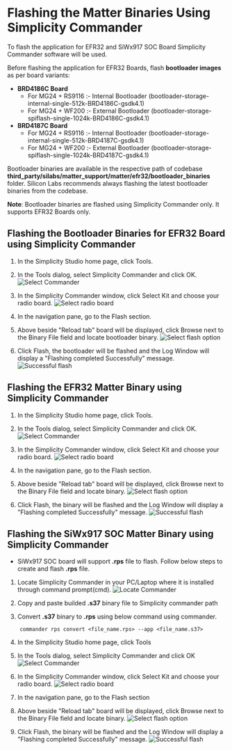 # Flashing the Matter Binaries Using Simplicity Commander

To flash the application for EFR32 and SiWx917 SOC Board Simplicity Commander software will be used.

Before flashing the application for EFR32 Boards, flash **bootloader images** as per board variants:

- **BRD4186C Board**
  - For MG24 + RS9116 :- Internal Bootloader (bootloader-storage-internal-single-512k-BRD4186C-gsdk4.1)
  - For MG24 + WF200 :- External Bootloader (bootloader-storage-spiflash-single-1024k-BRD4186C-gsdk4.1)
- **BRD4187C Board**
  - For MG24 + RS9116 :- Internal Bootloader (bootloader-storage-internal-single-512k-BRD4187C-gsdk4.1)
  - For MG24 + WF200 :- External Bootloader (bootloader-storage-spiflash-single-1024k-BRD4187C-gsdk4.1)

Bootloader binaries are available in the respective path of codebase **third_party/silabs/matter_support/matter/efr32/bootloader_binaries** folder. Silicon Labs recommends always flashing the latest bootloader binaries from the codebase.

**Note**: Bootloader binaries are flashed using Simplicity Commander only. It supports EFR32 Boards only.

## Flashing the Bootloader Binaries for EFR32 Board using Simplicity Commander

1. In the Simplicity Studio home page, click Tools.

2. In the Tools dialog, select Simplicity Commander and click OK.
![Select Commander](./images/select-commander.png)

3. In the Simplicity Commander window, click Select Kit and choose your radio board.
![Select radio board](./images/commander-select-board.png)

4. In the navigation pane, go to the Flash section.

5. Above beside "Reload tab" board will be displayed, click Browse next to the Binary File field and locate bootloader binary.
![Select flash option](./images/select-flash-option-efr32-commander.png)

6. Click Flash, the bootloader will be flashed and the Log Window will display a "Flashing completed Successfully" message.
![Successful flash](./images/simplicity-commander-flash-bootloader.png)

## Flashing the EFR32 Matter Binary using Simplicity Commander

1. In the Simplicity Studio home page, click Tools.
   
2. In the Tools dialog, select Simplicity Commander and click OK.
![Select Commander](./images/select-commander.png)

3. In the Simplicity Commander window, click Select Kit and choose your radio board.
![Select radio board](./images/commander-select-board.png)

4. In the navigation pane, go to the Flash section.
   
5. Above beside "Reload tab" board will be displayed, click Browse next to the Binary File field and locate binary.
![Select flash option](./images/select-flash-option-efr32-commander.png)

6. Click Flash, the binary will be flashed and the Log Window will display a "Flashing completed Successfully" message.
![Successful flash](./images/commander-flash-success-efr32.png)


## Flashing the SiWx917 SOC Matter Binary using Simplicity Commander
- SiWx917 SOC board will support **.rps** file to flash. Follow below steps to create and flash **.rps** file.

1. Locate Simplicity Commander in your PC/Laptop where it is installed through command prompt(cmd).
![Locate Commander](./images/locate-commander.png)

2. Copy and paste builded **.s37** binary file to Simplicity commander path

3. Convert **.s37** binary to **.rps** using below command using commander.
```
    commander rps convert <file_name.rps> --app <file_name.s37>
```
4. In the Simplicity Studio home page, click Tools

5. In the Tools dialog, select Simplicity Commander and click OK
![Select Commander](./images/select-commander.png)

6. In the Simplicity Commander window, click Select Kit and choose your radio board.
![Select radio board](./images/commander-select-board.png)

7. In the navigation pane, go to the Flash section

8. Above beside "Reload tab" board will be displayed, click Browse next to the Binary File field and locate binary.
![Select flash option](./images/select-flash-option-soc-commander.png)

9. Click Flash, the binary will be flashed and the Log Window will display a "Flashing completed Successfully" message.
![Successful flash](./images/commander-flash-success-soc.png)